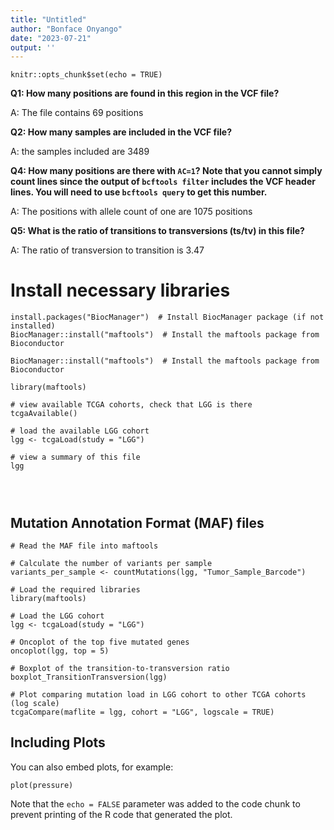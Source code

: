 ```yaml
---
title: "Untitled"
author: "Bonface Onyango"
date: "2023-07-21"
output: ''
---
```


```{r setup, include=FALSE}
knitr::opts_chunk$set(echo = TRUE)
```

**Q1: How many positions are found in this region in the VCF file?**

A: The file contains 69 positions

**Q2: How many samples are included in the VCF file?**

A: the samples included are 3489

**Q4: How many positions are there with `AC=1`? Note that you cannot simply count lines since the output of `bcftools filter` includes the VCF header lines. You will need to use `bcftools query` to get this number.**

A: The positions with allele count of one are 1075 positions

**Q5: What is the ratio of transitions to transversions (ts/tv) in this file?**

A: The ratio of transversion to transition is 3.47

# Install necessary libraries

```{r}
install.packages("BiocManager")  # Install BiocManager package (if not installed)
BiocManager::install("maftools")  # Install the maftools package from Bioconductor

```

```{r}
BiocManager::install("maftools")  # Install the maftools package from Bioconductor

```

```{r}
library(maftools)

# view available TCGA cohorts, check that LGG is there
tcgaAvailable()

# load the available LGG cohort
lgg <- tcgaLoad(study = "LGG")

# view a summary of this file
lgg


```

```{r}

```

```         
```

## Mutation Annotation Format (MAF) files

```{r}
# Read the MAF file into maftools

# Calculate the number of variants per sample
variants_per_sample <- countMutations(lgg, "Tumor_Sample_Barcode")

```

```{r}
# Load the required libraries
library(maftools)

# Load the LGG cohort
lgg <- tcgaLoad(study = "LGG")

# Oncoplot of the top five mutated genes
oncoplot(lgg, top = 5)

# Boxplot of the transition-to-transversion ratio
boxplot_TransitionTransversion(lgg)

# Plot comparing mutation load in LGG cohort to other TCGA cohorts (log scale)
tcgaCompare(maflite = lgg, cohort = "LGG", logscale = TRUE)
```

## Including Plots

You can also embed plots, for example:

```{r pressure, echo=FALSE}
plot(pressure)
```

Note that the `echo = FALSE` parameter was added to the code chunk to prevent printing of the R code that generated the plot.
